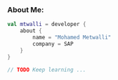### About Me:
```kotlin
val mtwalli = developer {
    about {
        name = "Mohamed Metwalli"
        company = SAP
    }
}

// TODO Keep learning ...
```
